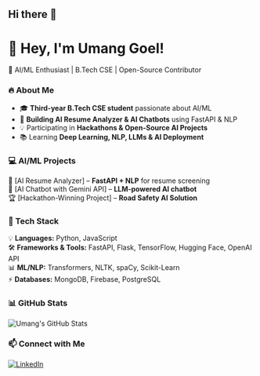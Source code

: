 ## Hi there 👋
# 👋 Hey, I'm Umang Goel!  
🚀 AI/ML Enthusiast | B.Tech CSE | Open-Source Contributor  

### 🔥 About Me  
- 🎓 **Third-year B.Tech CSE student** passionate about AI/ML  
- 🤖 **Building AI Resume Analyzer & AI Chatbots** using FastAPI & NLP  
- 💡 Participating in **Hackathons & Open-Source AI Projects**  
- 📚 Learning **Deep Learning, NLP, LLMs & AI Deployment**  

### 💻 AI/ML Projects  
🚀 [AI Resume Analyzer] – **FastAPI + NLP** for resume screening  
🤖 [AI Chatbot with Gemini API] – **LLM-powered AI chatbot**  
🏆 [Hackathon-Winning Project] – **Road Safety AI Solution**  

### 🔧 Tech Stack  
💡 **Languages:** Python, JavaScript  
🛠️ **Frameworks & Tools:** FastAPI, Flask, TensorFlow, Hugging Face, OpenAI API  
📊 **ML/NLP:** Transformers, NLTK, spaCy, Scikit-Learn  
⚡ **Databases:** MongoDB, Firebase, PostgreSQL  

### 📊 GitHub Stats  
![Umang's GitHub Stats](https://github-readme-stats.vercel.app/api?username=umanggoel21&show_icons=true&theme=radical)  

### 📫 Connect with Me  
[![LinkedIn](https://img.shields.io/badge/LinkedIn-UmangGoel-blue?style=for-the-badge&logo=linkedin)](https://linkedin.com/in/your-link)  
